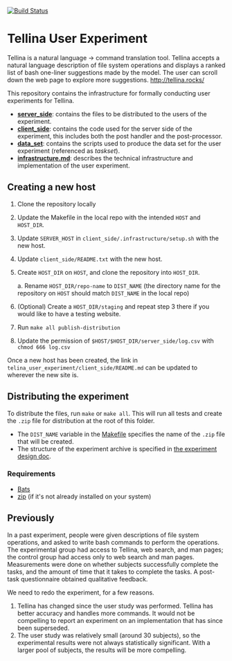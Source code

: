 [![Build Status](https://travis-ci.com/TellinaTool/tellina_user_experiment.svg?branch=master)](https://travis-ci.com/TellinaTool/tellina_user_experiment)
# Tellina User Experiment
Tellina is a natural language -> command translation tool. Tellina accepts a natural language description of file system operations and displays a ranked list of bash one-liner suggestions made by the model. The user can scroll down the web page to explore more suggestions. http://tellina.rocks/

This repository contains the infrastructure for formally conducting user experiments for Tellina.

- [**server_side**](https://github.com/TellinaTool/tellina_user_experiment/tree/master/client_side): contains the files to be distributed to the users of the experiment.
- [**client_side**](https://github.com/TellinaTool/tellina_user_experiment/tree/master/server_side): contains the code used for the server side of the experiment, this includes both the post handler and the post-processor.
- [**data_set**](https://github.com/TellinaTool/tellina_user_experiment/tree/master/dataset): contains the scripts used to produce the data set for the user experiment (referenced as _taskset_).
- [**infrastructure.md**](https://github.com/TellinaTool/tellina_user_experiment/blob/master/infrastructure.md): describes the technical infrastructure and implementation of the user experiment.


## Creating a new host

1. Clone the repository locally
2. Update the Makefile in the local repo with the intended `HOST` and `HOST_DIR`.
3. Update `SERVER_HOST` in `client_side/.infrastructure/setup.sh` with the new host.
4. Update `client_side/README.txt` with the new host.
3. Create `HOST_DIR` on `HOST`, and clone the repository into `HOST_DIR`.

    a. Rename `HOST_DIR/repo-name` to `DIST_NAME` (the directory name for the repository on `HOST` should match `DIST_NAME` in the local repo)
4. (Optional) Create a `HOST_DIR/staging` and repeat step 3 there if you would like to have a testing website.
5. Run  `make all publish-distribution`
6. Update the permission of `$HOST/$HOST_DIR/server_side/log.csv` with `chmod 666 log.csv`

Once a new host has been created, the link in `telina_user_experiment/client_side/README.md` can be updated to wherever the new site is.

## Distributing the experiment

To distribute the files, run `make` or `make all`. This will run all tests and create the `.zip` file for distribution at the root of this folder.
  - The `DIST_NAME` variable in the [Makefile](Makefile) specifies the name of the `.zip` file that will be created.
  - The structure of the experiment archive is specified in [the experiment design doc](experiment_design_doc.md#directory-structure).

### Requirements
- [Bats](https://github.com/bats-core/bats-core)
- [zip](https://linux.die.net/man/1/zip) (if it's not already installed on your system)

## Previously
In a past experiment, people were given descriptions of file system operations, and asked to write bash commands to perform the operations.  The experimental group had access to Tellina, web search, and man pages; the control group had access only to web search and man pages. Measurements were done on whether subjects successfully complete the tasks, and the amount of time that it takes to complete the tasks. A post-task questionnaire obtained qualitative feedback.

We need to redo the experiment, for a few reasons.
1. Tellina has changed since the user study was performed.  Tellina has better
   accuracy and handles more commands.  It would not be compelling to report an
   experiment on an implementation that has since been superseded.
2. The user study was relatively small (around 30 subjects), so the experimental
   results were not always statistically significant.  With a larger pool of
   subjects, the results will be more compelling.